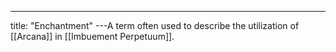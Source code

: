 ---
title: "Enchantment"
---A term often used to describe the utilization of [[Arcana]] in [[Imbuement Perpetuum]].